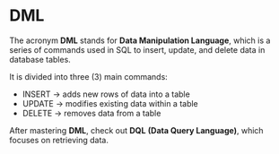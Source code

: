 # DML
The acronym **DML** stands for **Data Manipulation Language**, which is a series of commands used in SQL to insert, update, and delete data in database tables.

It is divided into three (3) main commands:

- INSERT -> adds new rows of data into a table
- UPDATE -> modifies existing data within a table
- DELETE -> removes data from a table

After mastering **DML**, check out **DQL** **(Data Query Language)**, which focuses on retrieving data.
